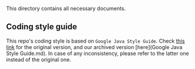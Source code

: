 This directory contains all necessary documents.

## Coding style guide

This repo's coding style is based on `Google Java Style Guide`. Check [this link](https://google.github.io/styleguide/javaguide.html) for the original version, and our archived version [here](Google Java Style Guide.md). In case of any inconsistency, please refer to the latter one instead of the original one.